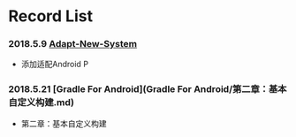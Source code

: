 # Record List

### 2018.5.9 [Adapt-New-System](Adapt-New-System.md)

* 添加适配Android P

### 2018.5.21 [Gradle For Android](Gradle For Android/第二章：基本自定义构建.md) 

- 第二章：基本自定义构建

